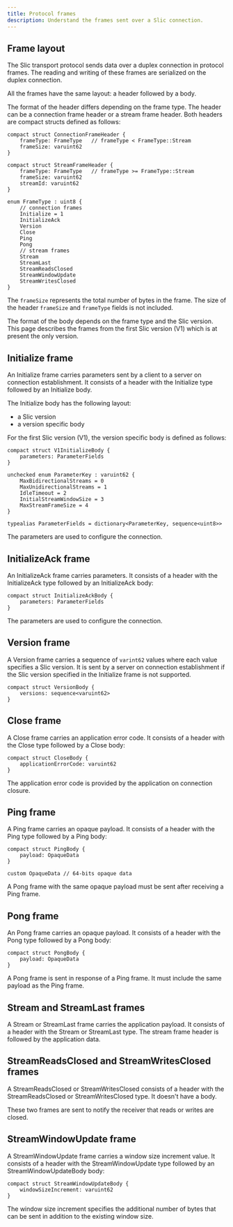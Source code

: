 ```yaml
---
title: Protocol frames
description: Understand the frames sent over a Slic connection.
---
```


## Frame layout

The Slic transport protocol sends data over a duplex connection in protocol frames. The reading and writing of these
frames are serialized on the duplex connection.

All the frames have the same layout: a header followed by a body.

The format of the header differs depending on the frame type. The header can be a connection frame header or a stream frame header. Both headers are compact structs defined as follows:

```slice
compact struct ConnectionFrameHeader {
    frameType: FrameType   // frameType < FrameType::Stream
    frameSize: varuint62
}

compact struct StreamFrameHeader {
    frameType: FrameType   // frameType >= FrameType::Stream
    frameSize: varuint62
    streamId: varuint62
}

enum FrameType : uint8 {
    // connection frames
    Initialize = 1
    InitializeAck
    Version
    Close
    Ping
    Pong
    // stream frames
    Stream
    StreamLast
    StreamReadsClosed
    StreamWindowUpdate
    StreamWritesClosed
}
```

The `frameSize` represents the total number of bytes in the frame. The size of the header `frameSize` and `frameType`
fields is not included.

The format of the body depends on the frame type and the Slic version. This page describes the frames from the first
Slic version (V1) which is at present the only version.

## Initialize frame

An Initialize frame carries parameters sent by a client to a server on connection establishment. It consists of a header
with the Initialize type followed by an Initialize body.

The Initialize body has the following layout:
- a Slic version
- a version specific body

For the first Slic version (V1), the version specific body is defined as follows:

```slice
compact struct V1InitializeBody {
    parameters: ParameterFields
}

unchecked enum ParameterKey : varuint62 {
    MaxBidirectionalStreams = 0
    MaxUnidirectionalStreams = 1
    IdleTimeout = 2
    InitialStreamWindowSize = 3
    MaxStreamFrameSize = 4
}

typealias ParameterFields = dictionary<ParameterKey, sequence<uint8>>
```

The parameters are used to configure the connection.

## InitializeAck frame

An InitializeAck frame carries parameters. It consists of a header with the InitializeAck type followed by an
InitializeAck body:

```slice
compact struct InitializeAckBody {
    parameters: ParameterFields
}
```

The parameters are used to configure the connection.

## Version frame

A Version frame carries a sequence of `varint62` values where each value specifies a Slic version. It is sent by a
server on connection establishment if the Slic version specified in the Initialize frame is not supported.

```slice
compact struct VersionBody {
    versions: sequence<varuint62>
}
```

## Close frame

A Close frame carries an application error code. It consists of a header with the Close type followed by a Close body:

```slice
compact struct CloseBody {
    applicationErrorCode: varuint62
}
```

The application error code is provided by the application on connection closure.

## Ping frame

A Ping frame carries an opaque payload. It consists of a header with the Ping type followed by a Ping body:

```slice
compact struct PingBody {
    payload: OpaqueData
}

custom OpaqueData // 64-bits opaque data
```

A Pong frame with the same opaque payload must be sent after receiving a Ping frame.

## Pong frame

An Pong frame carries an opaque payload. It consists of a header with the Pong type followed by a Pong body:

```slice
compact struct PongBody {
    payload: OpaqueData
}
```

A Pong frame is sent in response of a Ping frame. It must include the same payload as the Ping frame.

## Stream and StreamLast frames

A Stream or StreamLast frame carries the application payload. It consists of a header with the Stream or StreamLast
type. The stream frame header is followed by the application data.

## StreamReadsClosed and StreamWritesClosed frames

A StreamReadsClosed or StreamWritesClosed consists of a header with the StreamReadsClosed or StreamWritesClosed type. It
doesn't have a body.

These two frames are sent to notify the receiver that reads or writes are closed.

## StreamWindowUpdate frame

A StreamWindowUpdate frame carries a window size increment value. It consists of a header with the StreamWindowUpdate
type followed by an StreamWindowUpdateBody body:

```slice
compact struct StreamWindowUpdateBody {
    windowSizeIncrement: varuint62
}
```

The window size increment specifies the additional number of bytes that can be sent in addition to the existing window
size.
